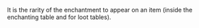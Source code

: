 It is the rarity of the enchantment to appear on an item (inside the enchanting table and for loot tables).